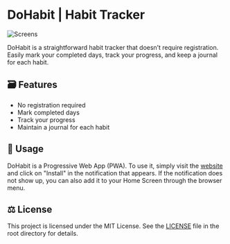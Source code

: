 # DoHabit | Habit Tracker

![Screens](https://github.com/iNikAnn/DoHabit/blob/main/public/img/Repo-Card-Template.jpg)

DoHabit is a straightforward habit tracker that doesn’t require registration. Easily mark your completed days, track your progress, and keep a journal for each habit.

## 🗃️ Features

- No registration required
- Mark completed days
- Track your progress
- Maintain a journal for each habit

## 📲 Usage

DoHabit is a Progressive Web App (PWA). To use it, simply visit the [website](https://inikann.github.io/DoHabit/) and click on "Install" in the notification that appears. If the notification does not show up, you can also add it to your Home Screen through the browser menu.

## ⚖️ License

This project is licensed under the MIT License. See the [LICENSE](LICENSE.txt) file in the root directory for details.
